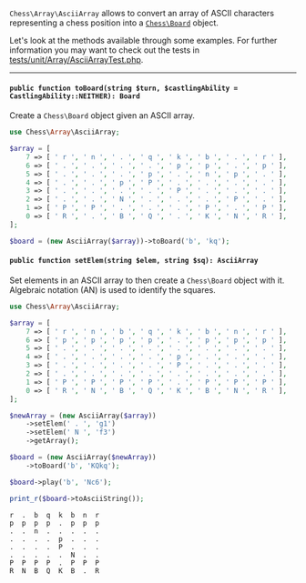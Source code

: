`Chess\Array\AsciiArray` allows to convert an array of ASCII characters representing a chess position into a [`Chess\Board`](https://php-chess.readthedocs.io/en/latest/board/) object.

Let's look at the methods available through some examples. For further information you may want to check out the tests in [tests/unit/Array/AsciiArrayTest.php](https://github.com/chesslablab/php-chess/blob/master/tests/unit/Array/AsciiArrayTest.php).

---

#### `public function toBoard(string $turn, $castlingAbility = CastlingAbility::NEITHER): Board`

Create a `Chess\Board` object given an ASCII array.

```php
use Chess\Array\AsciiArray;

$array = [
    7 => [ ' r ', ' n ', ' . ', ' q ', ' k ', ' b ', ' . ', ' r ' ],
    6 => [ ' . ', ' . ', ' . ', ' . ', ' p ', ' p ', ' . ', ' p ' ],
    5 => [ ' . ', ' . ', ' . ', ' p ', ' . ', ' n ', ' p ', ' . ' ],
    4 => [ ' . ', ' . ', ' p ', ' P ', ' . ', ' . ', ' . ', ' . ' ],
    3 => [ ' . ', ' . ', ' . ', ' . ', ' P ', ' . ', ' . ', ' . ' ],
    2 => [ ' . ', ' . ', ' N ', ' . ', ' . ', ' . ', ' P ', ' . ' ],
    1 => [ ' P ', ' P ', ' . ', ' . ', ' . ', ' P ', ' . ', ' P ' ],
    0 => [ ' R ', ' . ', ' B ', ' Q ', ' . ', ' K ', ' N ', ' R ' ],
];

$board = (new AsciiArray($array))->toBoard('b', 'kq');
```

#### `public function setElem(string $elem, string $sq): AsciiArray`

Set elements in an ASCII array to then create a `Chess\Board` object with it. Algebraic notation (AN) is used to identify the squares.

```php
use Chess\Array\AsciiArray;

$array = [
    7 => [ ' r ', ' n ', ' b ', ' q ', ' k ', ' b ', ' n ', ' r ' ],
    6 => [ ' p ', ' p ', ' p ', ' p ', ' . ', ' p ', ' p ', ' p ' ],
    5 => [ ' . ', ' . ', ' . ', ' . ', ' . ', ' . ', ' . ', ' . ' ],
    4 => [ ' . ', ' . ', ' . ', ' . ', ' p ', ' . ', ' . ', ' . ' ],
    3 => [ ' . ', ' . ', ' . ', ' . ', ' P ', ' . ', ' . ', ' . ' ],
    2 => [ ' . ', ' . ', ' . ', ' . ', ' . ', ' . ', ' . ', ' . ' ],
    1 => [ ' P ', ' P ', ' P ', ' P ', ' . ', ' P ', ' P ', ' P ' ],
    0 => [ ' R ', ' N ', ' B ', ' Q ', ' K ', ' B ', ' N ', ' R ' ],
];

$newArray = (new AsciiArray($array))
    ->setElem(' . ', 'g1')
    ->setElem(' N ', 'f3')
    ->getArray();

$board = (new AsciiArray($newArray))
    ->toBoard('b', 'KQkq');

$board->play('b', 'Nc6');

print_r($board->toAsciiString());
```
```
r  .  b  q  k  b  n  r
p  p  p  p  .  p  p  p
.  .  n  .  .  .  .  .
.  .  .  .  p  .  .  .
.  .  .  .  P  .  .  .
.  .  .  .  .  N  .  .
P  P  P  P  .  P  P  P
R  N  B  Q  K  B  .  R
```

